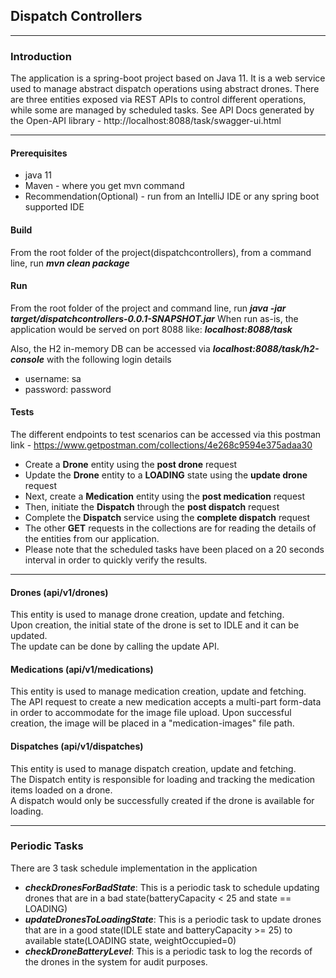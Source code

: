 ## Dispatch Controllers

---


### Introduction

The application is a spring-boot project based on Java 11. It is a web service used to manage abstract dispatch operations using abstract drones.
There are three entities exposed via REST APIs to control different operations, while some are managed by scheduled tasks.
See API Docs generated by the Open-API library - http://localhost:8088/task/swagger-ui.html

---
#### Prerequisites
- java 11
- Maven - where you get mvn command
- Recommendation(Optional) - run from an IntelliJ IDE or any spring boot supported IDE

#### Build

From the root folder of the project(dispatchcontrollers), from a command line, run
***mvn clean package***

#### Run

From the root folder of the project and command line, run ***java -jar target/dispatchcontrollers-0.0.1-SNAPSHOT.jar***
When run as-is, the application would be served on port 8088 like: ***localhost:8088/task***

Also, the H2 in-memory DB can be accessed via ***localhost:8088/task/h2-console*** with the following login details
- username: sa
- password: password

#### Tests 

The different endpoints to test scenarios can be accessed via this postman link - https://www.getpostman.com/collections/4e268c9594e375adaa30

- Create a **Drone** entity using the **post drone** request
- Update the **Drone** entity to a **LOADING** state using the **update drone** request
- Next, create a **Medication** entity using the **post medication** request
- Then, initiate the **Dispatch** through the **post dispatch** request
- Complete the **Dispatch** service using the **complete dispatch** request
- The other **GET** requests in the collections are for reading the details of the entities from our application.
- Please note that the scheduled tasks have been placed on a 20 seconds interval in order to quickly verify the results.

---

#### Drones (api/v1/drones)

This entity is used to manage drone creation, update and fetching.\
Upon creation, the initial state of the drone is set to IDLE and it can be updated.\
The update can be done by calling the update API.

#### Medications (api/v1/medications)

This entity is used to manage medication creation, update and fetching.\
The API request to create a new medication accepts a multi-part form-data in order to accommodate for the image file upload.
Upon successful creation, the image will be placed in a "medication-images" file path.

#### Dispatches (api/v1/dispatches)

This entity is used to manage dispatch creation, update and fetching.\
The Dispatch entity is responsible for loading and tracking the medication items loaded on a drone.\
A dispatch would only be successfully created if the drone is available for loading.

---

### Periodic Tasks

There are 3 task schedule implementation in the application

- ***checkDronesForBadState***: This is a periodic task to schedule updating drones that are in a bad state(batteryCapacity < 25 and state == LOADING)
- ***updateDronesToLoadingState***: This is a periodic task to update drones that are in a good state(IDLE state and batteryCapacity >= 25) to available state(LOADING state, weightOccupied=0)
- ***checkDroneBatteryLevel***: This is a periodic task to log the records of the drones in the system for audit purposes.

